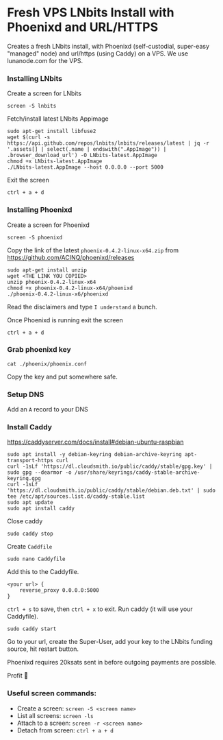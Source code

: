 # Fresh VPS LNbits Install with Phoenixd and URL/HTTPS
Creates a fresh LNbits install, with Phoenixd (self-custodial, super-easy "managed" node) and url/https (using Caddy) on a VPS. We use lunanode.com for the VPS.

### Installing LNbits
Create a screen for LNbits
```
screen -S lnbits
```
Fetch/install latest LNbits Appimage
```
sudo apt-get install libfuse2
wget $(curl -s https://api.github.com/repos/lnbits/lnbits/releases/latest | jq -r '.assets[] | select(.name | endswith(".AppImage")) | .browser_download_url') -O LNbits-latest.AppImage
chmod +x LNbits-latest.AppImage
./LNbits-latest.AppImage --host 0.0.0.0 --port 5000
```
Exit the screen
```
ctrl + a + d
```
### Installing Phoenixd
Create a screen for Phoenixd
```
screen -S phoenixd
```
Copy the link of the latest `phoenix-0.4.2-linux-x64.zip` from https://github.com/ACINQ/phoenixd/releases
```
sudo apt-get install unzip
wget <THE LINK YOU COPIED>
unzip phoenix-0.4.2-linux-x64
chmod +x phoenix-0.4.2-linux-x64/phoenixd
./phoenix-0.4.2-linux-x6/phoenixd
```
Read the disclaimers and type `I understand` a bunch.

Once Phoenixd is running exit the screen
```
ctrl + a + d
```
### Grab phoenixd key

```
cat ./phoenix/phoenix.conf
```
Copy the key and put somewhere safe.

### Setup DNS
Add an `A` record to your DNS
<pic>

### Install Caddy
https://caddyserver.com/docs/install#debian-ubuntu-raspbian
```
sudo apt install -y debian-keyring debian-archive-keyring apt-transport-https curl
curl -1sLf 'https://dl.cloudsmith.io/public/caddy/stable/gpg.key' | sudo gpg --dearmor -o /usr/share/keyrings/caddy-stable-archive-keyring.gpg
curl -1sLf 'https://dl.cloudsmith.io/public/caddy/stable/debian.deb.txt' | sudo tee /etc/apt/sources.list.d/caddy-stable.list
sudo apt update
sudo apt install caddy
```
Close caddy
```
sudo caddy stop
```
Create `Caddfile`
```
sudo nano Caddyfile
```
Add this to the Caddyfile.
```
<your url> {
    reverse_proxy 0.0.0.0:5000
}
```
`ctrl + s` to save, then `ctrl + x` to exit.
Run caddy (it will use your Caddyfile).
```
sudo caddy start
```

Go to your url, create the Super-User, add your key to the LNbits funding source, hit restart button.

Phoenixd requires 20ksats sent in before outgoing payments are possible.

Profit 🚀

### Useful screen commands: 
* Create a screen: `screen -S <screen name>`
* List all screens: `screen -ls`
* Attach to a screen: `screen -r <screen name>`
* Detach from screen: `ctrl + a + d`
